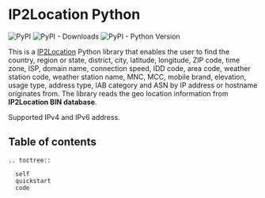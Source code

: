 # IP2Location Python

![PyPI](https://img.shields.io/pypi/v/IP2Location)
![PyPI - Downloads](https://img.shields.io/pypi/dm/IP2Location)
![PyPI - Python Version](https://img.shields.io/pypi/pyversions/ip2location)


This is a [IP2Location](https://www.ip2location.com/) Python library that enables the user to find the country, region or state, district, city, latitude, longitude, ZIP code, time zone, ISP, domain name, connection speed, IDD code, area code, weather station code, weather station name, MNC, MCC, mobile brand, elevation, usage type, address type, IAB category and ASN by IP address or hostname originates from. The library reads the geo location information from **IP2Location BIN database**.

Supported IPv4 and IPv6 address.

## Table of contents
 ```{eval-rst}
 .. toctree::

   self
   quickstart
   code
 ```